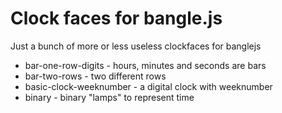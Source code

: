 # Clock faces for bangle.js

Just a bunch of more or less useless clockfaces for banglejs

* bar-one-row-digits - hours, minutes and seconds are bars
* bar-two-rows - two different rows
* basic-clock-weeknumber - a digital clock with weeknumber
* binary - binary "lamps" to represent time